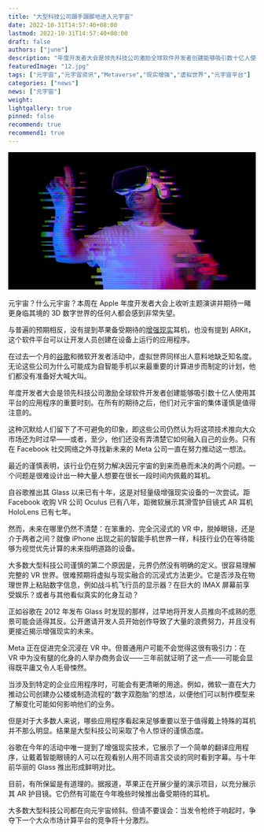 ```yaml
---
title: "大型科技公司蹑手蹑脚地进入元宇宙"
date: 2022-10-31T14:57:40+08:00
lastmod: 2022-10-31T14:57:40+08:00
draft: false
authors: ["june"]
description: "年度开发者大会是领先科技公司激励全球软件开发者创建能够吸引数十亿人使用其平台的应用程序的重要时刻。在所有的期待之后，他们对元宇宙的集体谨慎是值得注意的。"
featuredImage: "12.jpg"
tags: ["元宇宙","元宇宙资讯","Metaverse","现实增强","虚拟世界","元宇宙平台"]
categories: ["news"]
news: ["元宇宙"]
weight: 
lightgallery: true
pinned: false
recommend: true
recommend1: true
---
```




![元宇宙](11.png)



元宇宙？什么元宇宙？本周在 Apple 年度开发者大会上收听主题演讲并期待一睹更身临其境的 3D 数字世界的任何人都会感到非常失望。

与普遍的预期相反，没有提到苹果备受期待的[增强现实](https://www.ft.com/stream/d7403c70-5de7-4303-93b2-ba04494fc525)耳机，也没有提到 ARKit，这个软件平台可以让开发人员创建在设备上运行的应用程序。

在过去一个月的[谷歌](https://www.ft.com/stream/d6b12f0c-bf3f-4045-a07b-1e4e49103fd6)和微软开发者活动中，虚拟世界同样出人意料地缺乏知名度。无论这些公司为什么可能成为自智能手机以来最重要的计算进步而制定的计划，他们都没有准备好大喊大叫。

年度开发者大会是领先科技公司激励全球软件开发者创建能够吸引数十亿人使用其平台的应用程序的重要时刻。在所有的期待之后，他们对元宇宙的集体谨慎是值得注意的。

这种沉默给人们留下了不可避免的印象，即这些公司仍然认为将这项技术推向大众市场还为时过早——或者，至少，他们还没有弄清楚它如何融入自己的业务。只有在 Facebook 社交网络之外寻找新未来的 Meta 公司一直在努力推动这一想法。

最近的谨慎表明，该行业仍在努力解决因元宇宙的到来而悬而未决的两个问题。一个问题是很难设计出一种大量人想要在很长一段时间内佩戴的耳机。

自谷歌推出其 Glass 以来已有十年，这是对轻量级增强现实设备的一次尝试。距 Facebook 收购 VR 公司 Oculus 已有八年，距微软展示其滑雪护目镜式 AR 耳机 HoloLens 已有七年。

然而，未来在哪里仍然不清楚：在笨重的、完全沉浸式的 VR 中，脱掉眼镜，还是介于两者之间？就像 iPhone 出现之前的智能手机世界一样，科技行业仍在等待能够为视觉优先计算的未来指明道路的设备。

大多数大型科技公司谨慎的第二个原因是，元界仍然没有明确的定义。很容易理解完整的 VR 世界。很难预期将虚拟与现实融合的沉浸式方法更少。它是否涉及在物理世界上粘贴数字信息，例如战斗机飞行员的显示器？在巨大的 IMAX 屏幕前享受娱乐？或者与其他看似真实的化身互动？

正如谷歌在 2012 年发布 Glass 时发现的那样，过早地将开发人员推向不成熟的愿景可能会适得其反。公开邀请开发人员开始创作导致了大量的浪费努力，并且没有更接近揭示增强现实的未来。

Meta 正在促进完全沉浸在 VR 中。但普通用户可能不会觉得这很有吸引力：在 VR 中为没有腿的化身的人举办商务会议——三年前就证明了这一点——可能会显得既平庸又令人毛骨悚然。

当涉及到特定的企业应用程序时，可能会有更清晰的用途。例如，微软一直在大力推动公司创建办公楼或制造流程的“数字双胞胎”的想法，以便他们可以制作模型来了解变化可能如何影响他们的业务。

但是对于大多数人来说，哪些应用程序看起来足够重要以至于值得戴上特殊的耳机并不那么明显。结果是大型科技公司采取了令人惊讶的谨慎态度。

谷歌在今年的活动中唯一提到了增强现实技术，它展示了一个简单的翻译应用程序，让戴着智能眼镜的人可以在观看别人用不同语言交谈的同时看到字幕。与十年前华丽的 Glass 推出形成鲜明对比。

目前，有所保留是有道理的。据报道，苹果正在开展少量的演示项目，以充分展示其 AR 护目镜。它仍然有可能在今年晚些时候推出备受期待的耳机。

大多数大型科技公司都在向元宇宙倾斜。但请不要误会：当发令枪终于响起时，争夺下一个大众市场计算平台的竞争将十分激烈。